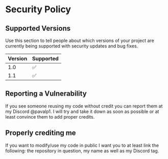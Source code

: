 # Security Policy

## Supported Versions

Use this section to tell people about which versions of your project are
currently being supported with security updates and bug fixes.

| Version | Supported          |
| ------- | ------------------ |
| 1.0     | :white_check_mark: |
| 1.1     | :white_check_mark: |

## Reporting a Vulnerability

If you see someone reusing my code without credit you can report them at my Discord @pavalp1. 
I will try and take it down as soon as possible or at least convince them to add proper credits.

## Properly crediting me

If you want to modify/use my code in public I want you to at least link the following:
the repository in question, my name as well as my Discord tag.
